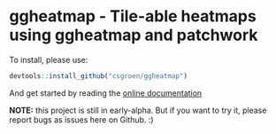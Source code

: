 # ggheatmap - Tile-able heatmaps using ggheatmap and patchwork

To install, please use:
```r
devtools::install_github("csgroen/ggheatmap")
```
And get started by reading the [online documentation](http://csgroen.github.io/ggheatmap)

**NOTE:** this project is still in early-alpha. But if you want to try it, please report bugs as issues here on Github. :)
